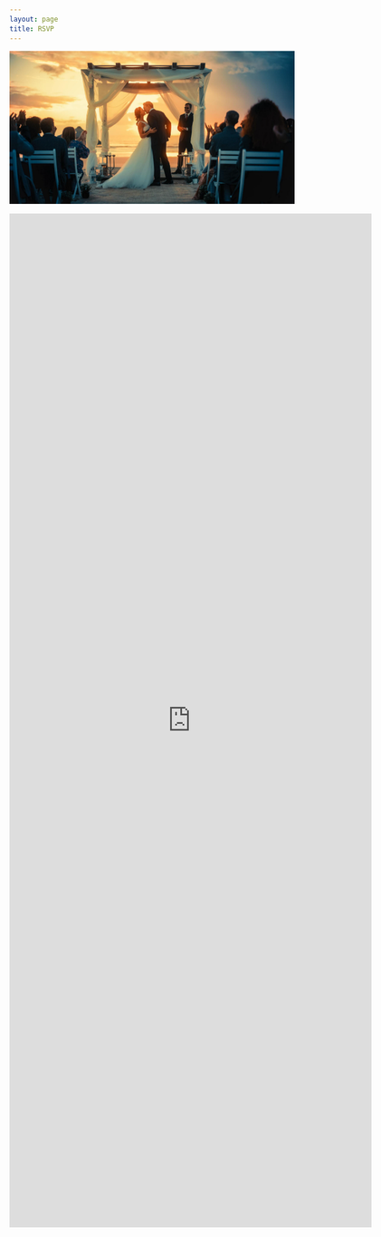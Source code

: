 ```yaml
---
layout: page
title: RSVP
---
```


![](https://github.com/PoveyCelebration/PoveyCelebration.github.io/blob/6c27fd78e6fe6ccbbc2efa1274e2c87844f63673/assets/images/rsvp_header.png)

<iframe src="https://docs.google.com/forms/d/e/1FAIpQLScw8JR5G1eyI_DU6BqXsRQ5BJt9DBuDoishghqjlx2umRpKbQ/viewform?embedded=true" width="640" height="1790" frameborder="0" marginheight="0" marginwidth="0">Loading…</iframe>
